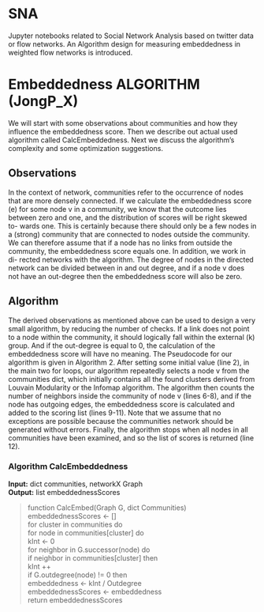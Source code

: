 # SNA
Jupyter notebooks related to Social Network Analysis based on twitter data or flow networks. An Algorithm design for measuring embeddedness in weighted flow networks is introduced.

# Embeddedness ALGORITHM (JongP_X)
We will start with some observations about communities and how they influence the embeddedness score. Then we describe out actual used algorithm called CalcEmbeddedness. Next we discuss the algorithm’s complexity and some optimization suggestions.
## Observations
In the context of network, communities refer to the occurrence of nodes that are more densely connected. If we calculate the embeddedness score (e) for some node v in a community, we know that the outcome lies between zero and one, and the distribution of scores will be right skewed to- wards one. This is certainly because there should only be a few nodes in a (strong) community that are connected to nodes outside the community. We can therefore assume that if a node has no links from outside the community, the embeddedness score equals one. In addition, we work in di- rected networks with the algorithm. The degree of nodes in the directed network can be divided between in and out degree, and if a node v does not have an out-degree then the embeddedness score will also be zero.
## Algorithm
The derived observations as mentioned above can be used to design a very small algorithm, by reducing the number of checks. If a link does not point to a node within the community, it should logically fall within the external (k) group. And if the out-degree is equal to 0, the calculation of the embeddedness score will have no meaning. The Pseudocode for our algorithm is given in Algorithm 2.
After setting some initial value (line 2), in the main two for loops, our algorithm repeatedly selects a node v from the communities dict, which initially contains all the found clusters derived from Louvain Modularity or the Infomap algorithm. The algorithm then counts the number of neighbors inside the community of node v (lines 6-8), and if the node has outgoing edges, the embeddedness score is calculated and added to the scoring list (lines 9-11). Note that we assume that no exceptions are possible because the communities network should be generated without errors. Finally, the algorithm stops when all nodes in all communities have been examined, and so the list of scores is returned (line 12).
### Algorithm CalcEmbeddedness
<b>Input:</b> dict communities, networkX Graph </br>
<b>Output:</b> list embeddednessScores

>function CalcEmbed(Graph G, dict Communities)</br>
>embeddednessScores ← []</br>
>for cluster in communities do</br>
>for node in communities[cluster] do</br>
>kInt ← 0</br>
>for neighbor in G.successor(node) do</br>
>if neighbor in communities[cluster] then</br>
>kInt ++</br>
>if G.outdegree(node) != 0 then</br>
>embeddedness ← kInt / Outdegree</br>
>embeddednessScores ← embeddedness</br>
>return embeddednessScores</br>
 
